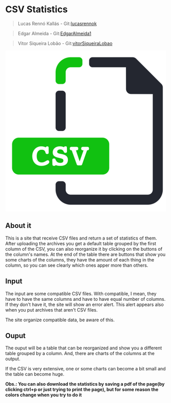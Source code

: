 # CSV Statistics

> Lucas Rennó Kallás - Git:[lucasrennok](https://github.com/lucasrennok/)

> Edgar Almeida - Git:[EdgarAlmeida1](https://github.com/EdgarAlmeida1/)

> Vitor Siqueira Lobão - Git:[vitorSiqueiraLobao](https://github.com/vitorSiqueiraLobao/)

![csv](/imgs/CSV.png)

## About it
This is a site that receive CSV files and return a set of statistics of them.
After uploading the archives you get a default table grouped by the first column of the CSV, you can also reorganize it by clicking on the buttons of the column's names.
At the end of the table there are buttons that show you some charts of the columns, they have the amount of each thing in the column, so you can see clearly which ones apper more than others.

## Input
The input are some compatible CSV files.
With compatible, I mean, they have to have the same columns and have to have equal number of columns. If they don't have it, the site will show an error alert. This alert appears also when you put archives that aren't CSV files.

The site organize compatible data, be aware of this.

## Ouput
The ouput will be a table that can be reorganized and show you a different table grouped by a column.
And, there are charts of the columns at the output.

If the CSV is very extensive, one or some charts can become a bit small and the table can become huge.

**Obs.: You can also download the statistics by saving a pdf of the page(by clicking ctrl+p or just trying to print the page), but for some reason the colors change when you try to do it**
